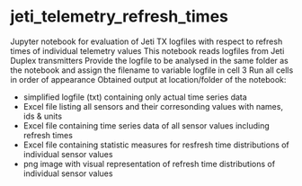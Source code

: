 # jeti_telemetry_refresh_times
Jupyter notebook for evaluation of Jeti TX logfiles with respect to refresh times of individual telemetry values
This notebook reads logfiles from Jeti Duplex transmitters
Provide the logfile to be analysed in the same folder as the notebook and assign the filename to variable logfile in cell 3
Run all cells in order of appearance
Obtained output at location/folder of the notebook:
- simplified logfile (txt) containing only actual time series data
- Excel file listing all sensors and their corresonding values with names, ids & units
- Excel file containing time series data of all sensor values including refresh times
- Excel file containing statistic measures for resfresh time distributions of individual sensor values
- png image with visual representation of refresh time distributions of individual sensor values
